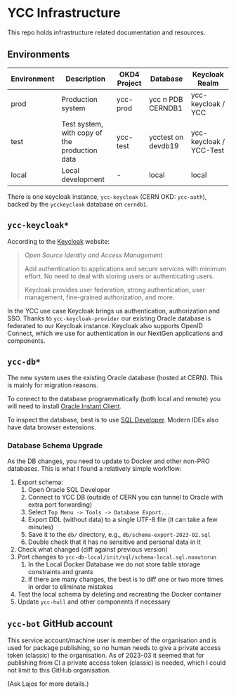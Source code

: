 # YCC Infrastructure

This repo holds infrastructure related documentation and resources.

## Environments

| Environment | Description                                   | OKD4 Project | Database           | Keycloak Realm          |
| ----------- | --------------------------------------------- | ------------ | ------------------ | ----------------------- |
| prod        | Production system                             | ycc-prod     | ycc n PDB CERNDB1  | ycc-keycloak / YCC      |
| test        | Test system, with copy of the production data | ycc-test     | ycctest on devdb19 | ycc-keycloak / YCC-Test |
| local       | Local development                             | -            | local              | local                   |

There is one keycloak instance, `ycc-keycloak` (CERN OKD: `ycc-auth`), backed by the `ycckeycloak` database on `cerndb1`.

## `ycc-keycloak*`

According to the [Keycloak](https://www.keycloak.org/) website:

> _Open Source Identity and Access Management_
>
> Add authentication to applications and secure services with minimum effort. No need to deal with storing users or authenticating users.
>
> Keycloak provides user federation, strong authentication, user management, fine-grained authorization, and more.

In the YCC use case Keycloak brings us authentication, authorization and SSO. Thanks to `ycc-keycloak-provider` our existing Oracle database is federated to our Keycloak instance. Keycloak also supports OpenID Connect, which we use for authentication in our NextGen applications and components.

## `ycc-db*`

The new system uses the existing Oracle database (hosted at CERN). This is mainly for migration reasons.

To connect to the database programmatically (both local and remote) you will need to install [Oracle Instant Client](https://www.oracle.com/uk/database/technologies/instant-client/downloads.html).

To inspect the database, best is to use [SQL Developer](https://www.oracle.com/database/technologies/appdev/sqldeveloper-landing.html). Modern IDEs also have data browser extensions.

### Database Schema Upgrade

As the DB changes, you need to update to Docker and other non-PRO databases. This is what I found a relatively simple workflow:

1. Export schema:
   1. Open Oracle SQL Developer
   2. Connect to YCC DB (outside of CERN you can tunnel to Oracle with extra port forwarding)
   3. Select `Top Menu -> Tools -> Database Export...`
   4. Export DDL (without data) to a single UTF-8 file (it can take a few minutes)
   5. Save it to the `db/` directory, e.g., `db/schema-export-2023-02.sql`
   6. Double check that it has no sensitive and personal data in it
2. Check what changed (diff against previous version)
3. Port changes to `ycc-db-local/init/sql/schema-local.sql.noautorun`
   1. In the Local Docker Database we do not store table storage constraints and grants
   2. If there are many changes, the best is to diff one or two more times in order to eliminate mistakes
4. Test the local schema by deleting and recreating the Docker container
5. Update `ycc-hull` and other components if necessary

## `ycc-bot` GitHub account

This service account/machine user is member of the organisation and is used for package publishing, so no human needs to give a private access token (classic) to the organisation. As of 2023-03 it seemed that for publishing from CI a private access token (classic) is needed, which I could not limit to this GitHub organisation.

(Ask Lajos for more details.)

